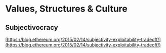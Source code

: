 # Values, Structures & Culture

## Subjectivocracy

[https://blog.ethereum.org/2015/02/14/subjectivity-exploitability-tradeoff/](https://blog.ethereum.org/2015/02/14/subjectivity-exploitability-tradeoff/)

